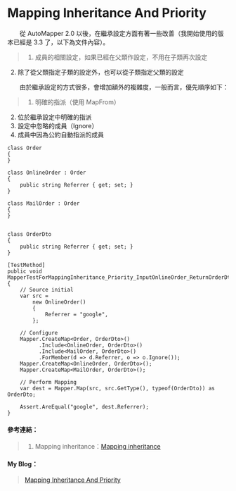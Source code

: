 # Mapping Inheritance And Priority
  
　　從 AutoMapper 2.0 以後，在繼承設定方面有著一些改善（我開始使用的版本已經是 3.3 了，以下為文件內容）。
> 1. 成員的相關設定，如果已經在父類作設定，不用在子類再次設定
2. 除了從父類指定子類的設定外，也可以從子類指定父類的設定
  
　　由於繼承設定的方式很多，會增加額外的複雜度，一般而言，優先順序如下：
> 1. 明確的指派（使用 MapFrom）
2. 位於繼承設定中明確的指派
3. 設定中忽略的成員（Ignore）
4. 成員中因為公約自動指派的成員
  
```
class Order
{
}

class OnlineOrder : Order
{
    public string Referrer { get; set; }
}

class MailOrder : Order
{
}


class OrderDto
{
    public string Referrer { get; set; }
}

[TestMethod]
public void MapperTestForMappingInheritance_Priority_InputOnlineOrder_ReturnOrderDto()
{
    // Source initial
    var src =
        new OnlineOrder()
        {
            Referrer = "google",
        };

    // Configure
    Mapper.CreateMap<Order, OrderDto>()
          .Include<OnlineOrder, OrderDto>()
          .Include<MailOrder, OrderDto>()
          .ForMember(d => d.Referrer, o => o.Ignore());
    Mapper.CreateMap<OnlineOrder, OrderDto>();
    Mapper.CreateMap<MailOrder, OrderDto>();

    // Perform Mapping
    var dest = Mapper.Map(src, src.GetType(), typeof(OrderDto)) as OrderDto;

    Assert.AreEqual("google", dest.Referrer);
}
```
  
#### 參考連結：
>1. Mapping inheritance：[Mapping inheritance]

#### My Blog：
>[Mapping Inheritance And Priority][Mapping Inheritance And Priority]  

[Mapping inheritance]:https://github.com/AutoMapper/AutoMapper/wiki/Mapping-inheritance
[Mapping Inheritance And Priority]:http://bdottn.github.io/2015/06/30/MapperTestForMappingInheritance/